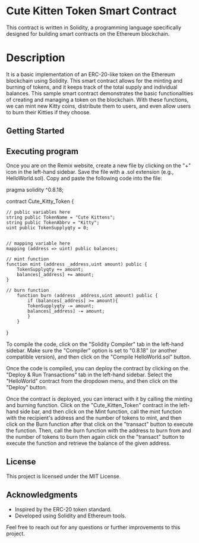 # Cute Kitten Token Smart Contract
This contract is written in Solidity, a programming language specifically designed for building smart contracts on the Ethereum blockchain.
# Description
It is a basic implementation of an ERC-20-like token on the Ethereum blockchain using Solidity. This smart contract allows for the minting and burning of tokens, and it keeps track of the total supply and individual balances. This sample smart contract demonstrates the basic functionalities of creating and managing a token on the blockchain. With these functions, we can mint new Kitty coins, distribute them to users, and even allow users to burn their Kitties if they choose.
## Getting Started
## Executing program
Once you are on the Remix website, create a new file by clicking on the "+" icon in the left-hand sidebar. Save the file with a .sol extension (e.g., HelloWorld.sol). Copy and paste the following code into the file:

pragma solidity ^0.8.18;

contract Cute_Kitty_Token {

    // public variables here
    string public TokenName = "Cute Kittens";
    string public TokenAbbrv = "Kitty";
    uint public TokenSupplyqty = 0;


    // mapping variable here
    mapping (address => uint) public balances;

    // mint function
    function mint (address _address,uint amount) public {
        TokenSupplyqty += amount;
        balances[_address] += amount;
    }

    // burn function
        function burn (address _address,uint amount) public {
            if (balances[_address] >= amount){
            TokenSupplyqty -= amount;
            balances[_address] -= amount;
            }
        }
}

To compile the code, click on the "Solidity Compiler" tab in the left-hand sidebar. Make sure the "Compiler" option is set to "0.8.18" (or another compatible version), and then click on the "Compile HelloWorld.sol" button.

Once the code is compiled, you can deploy the contract by clicking on the "Deploy & Run Transactions" tab in the left-hand sidebar. Select the "HelloWorld" contract from the dropdown menu, and then click on the "Deploy" button.

Once the contract is deployed, you can interact with it by calling the minting and burning function. Click on the "Cute_Kitten_Token"  contract in the left-hand side bar, and then click on the Mint function, call the mint function with the recipient's address and the number of tokens to mint, and then click on the Burn function after that click on the "transact" button to execute the function. Then,  call the burn function with the address to burn from and the number of tokens to burn then again click on the "transact" button to execute the function and retrieve the balance of the given address. 
## License
This project is licensed under the MIT License.
## Acknowledgments
- Inspired by the ERC-20 token standard.
- Developed using Solidity and Ethereum tools.

Feel free to reach out for any questions or further improvements to this project.
